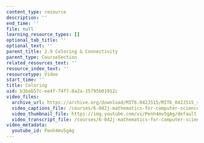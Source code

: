 ```yaml
---
content_type: resource
description: ''
end_time: ''
file: null
learning_resource_types: []
optional_tab_title: ''
optional_text: ''
parent_title: 2.9 Coloring & Connectivity
parent_type: CourseSection
related_resources_text: ''
resource_index_text: ''
resourcetype: Video
start_time: ''
title: Coloring
uid: b3bab57c-ee4f-74f7-8a2a-15795b01912c
video_files:
  archive_url: https://archive.org/download/MIT6.042JS15/MIT6_042JS15_simplecoloring_video_ipod.mp4
  video_captions_file: /courses/6-042j-mathematics-for-computer-science-spring-2015/306b46588a9a56c9afcb7747a564bd33_Penh4mv5gAg.vtt
  video_thumbnail_file: https://img.youtube.com/vi/Penh4mv5gAg/default.jpg
  video_transcript_file: /courses/6-042j-mathematics-for-computer-science-spring-2015/cd211548adf1d625112ad3d7eae38c8a_Penh4mv5gAg.pdf
video_metadata:
  youtube_id: Penh4mv5gAg
---
```

